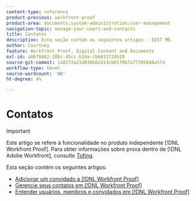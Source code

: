 ```yaml
---
content-type: reference
product-previous: workfront-proof
product-area: documents;system-administration;user-management
navigation-topic: manage-your-users-and-contacts
title: Contatos
description: Esta seção contém os seguintes artigos - EDIT ME.
author: Courtney
feature: Workfront Proof, Digital Content and Documents
exl-id: a8b70462-28bc-45cc-b19a-cb683172d528
source-git-commit: 1a85f2a214036b62d13cb01f0b7a77392648a5fd
workflow-type: tm+mt
source-wordcount: '46'
ht-degree: 4%

---
```


# Contatos

>[!IMPORTANT]
>
>Este artigo se refere à funcionalidade no produto independente [!DNL Workfront Proof]. Para obter informações sobre prova dentro de [!DNL Adobe Workfront], consulte [Tofing](../../../review-and-approve-work/proofing/proofing.md).

Esta seção contém os seguintes artigos:

* [Adicionar um convidado a [!DNL Workfront Proof]](../../../workfront-proof/wp-mnguserscontacts/contacts/add-guest.md)
* [Gerencie seus contatos em [!DNL Workfront Proof]](../../../workfront-proof/wp-mnguserscontacts/contacts/manage-contacts.md)
* [Entender usuários, membros e convidados em [!DNL Workfront Proof]](../../../workfront-proof/wp-mnguserscontacts/contacts/use-members-guests.md)
